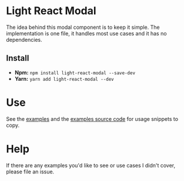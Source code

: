 # Light React Modal

The idea behind this modal component is to keep it simple. The implementation is one file, it handles most use cases and it has no dependencies.

## Install

- **Npm:** `npm install light-react-modal --save-dev`
- **Yarn:** `yarn add light-react-modal --dev`

# Use

See the [examples](https://benshope.github.io/light-react-modal) and the [examples source code](https://github.com/benshope/light-react-modal/blob/master/stories.js) for usage snippets to copy.

# Help

If there are any examples you'd like to see or use cases I didn't cover, please file an issue.
